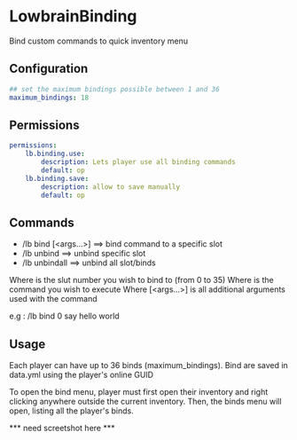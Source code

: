 # LowbrainBinding
Bind custom commands to quick inventory menu

## Configuration
``` yaml
## set the maximum bindings possible between 1 and 36
maximum_bindings: 18
```

## Permissions
``` yaml
permissions:
    lb.binding.use:
        description: Lets player use all binding commands
        default: op
    lb.binding.save:
        description: allow to save manually
        default: op
```

## Commands
- /lb bind <slot> <command> [<args...>] ==> bind command to a specific slot
- /lb unbind <slot> ==> unbind specific slot
- /lb unbindall ==> unbind all slot/binds
  
Where <slot> is the slut number you wish to bind to (from 0 to 35)
Where <command> is the command you wish to execute
Where [<args...>] is all additional arguments used with the command
  
e.g : /lb bind 0 say hello world

## Usage

Each player can have up to 36 binds (maximum_bindings). Bind are saved in data.yml using the player's online GUID

To open the bind menu, player must first open their inventory and right clicking anywhere outside the current inventory. Then, the binds menu will open, listing all the player's binds.

*** need screetshot here ***
